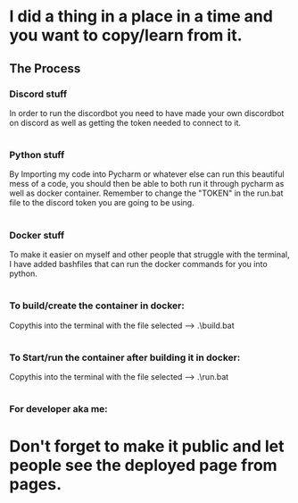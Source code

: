 # I did a thing in a place in a time and you want to copy/learn from it.


## The Process


### Discord stuff
In order to run the discordbot you need to have made your own discordbot on discord as well as getting the token needed to connect to it.

#

### Python stuff

By Importing my code into Pycharm or whatever else can run this beautiful mess of a code, you should then be able to both run it through pycharm as well as docker container.
Remember to change the "TOKEN" in the run.bat file to the discord token you are going to be using.

#

### Docker stuff

To make it easier on myself and other people that struggle with the terminal, I have added bashfiles that can run the docker commands for you into python.

#

### To build/create the container in docker:
Copythis into the terminal with the file selected -->  .\build.bat

#

### To Start/run the container after building it in docker:

Copythis into the terminal with the file selected -->  .\run.bat



#
#
### For developer aka me:
# Don't forget to make it public and let people see the deployed page from pages.
